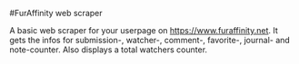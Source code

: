 #FurAffinity web scraper

A basic web scraper for your userpage on https://www.furaffinity.net. It gets the infos for submission-, watcher-, comment-, favorite-, journal- and note-counter. Also displays a total watchers counter.
